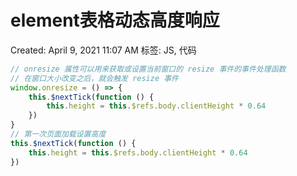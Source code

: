 # element表格动态高度响应

Created: April 9, 2021 11:07 AM
标签: JS, 代码

```jsx
// onresize 属性可以用来获取或设置当前窗口的 resize 事件的事件处理函数
// 在窗口大小改变之后，就会触发 resize 事件
window.onresize = () => {
	this.$nextTick(function () {
		this.height = this.$refs.body.clientHeight * 0.64
	})
}
// 第一次页面加载设置高度
this.$nextTick(function () {
	this.height = this.$refs.body.clientHeight * 0.64
})
```